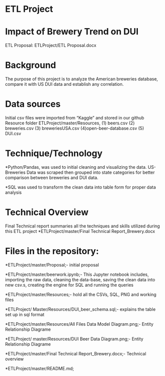 # ETL Project
# Impact of Brewery Trend on DUI

ETL Proposal:	ETLProject/ETL Proposal.docx

# Background
The purpose of this project is to analyze the American breweries database, compare it with US DUI data and establish any correlation. 

# Data sources
Initial csv files were imported from “Kaggle” and stored in our github Resource folder ETLProject/master/Resources, 
(1) beers.csv    (2)  breweries.csv     (3) breweriesUSA.csv    (4)open-beer-database.csv    (5) DUI.csv

# Technique/Technology
*Python/Pandas, was used to initial cleaning and visualizing the data. US-Breweries Data was scraped then grouped into state categories for better comparison between breweries and DUI data.

*SQL was used to transform the clean data into table form for proper data analysis

# Technical Overview
Final Technical report summaries all the techniques and skills utilized during this ETL project
*ETLProject/master/Final Technical Report_Brewery.docx



# Files in the repository:

*ETLProject/master/Proposal;- initial proposal

*ETLProject/master/beerwork.ipynb;- This Jupyter notebook includes, importing the raw data, cleaning the data-base, saving the clean data into new csv.s, creating the engine for SQL and running the queries

*ETLProject/master/Resources;- hold all the CSVs, SQL, PNG and working files

*ETLProject/ Master/Resources/DUI_beer_schema.sql;- explains the table set up in sql format

*ETLProject/master/Resources/All Files Data Model Diagram.png;- Entity Relationship Diagrame

*ETLProject/ master/Resources/DUI Beer Data Diagram.png;- Entity Relationship Diagrame

*ETLProject/master/Final Technical Report_Brewery.docx;- Technical overview

*ETLProject/master/README.md; 



